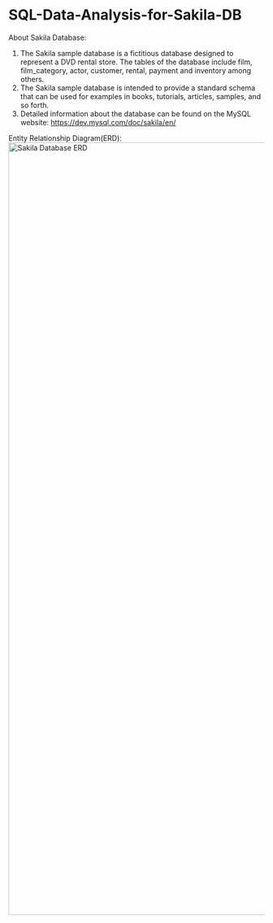 # SQL-Data-Analysis-for-Sakila-DB

About Sakila Database:
1. The Sakila sample database is a fictitious database designed to represent a DVD rental store. The tables of the database include film, film_category, actor, customer, rental, payment and inventory among others.
2. The Sakila sample database is intended to provide a standard schema that can be used for examples in books, tutorials, articles, samples, and so forth.
3. Detailed information about the database can be found on the MySQL website: https://dev.mysql.com/doc/sakila/en/

Entity Relationship Diagram(ERD):
<img width="1520" alt="Sakila Database ERD" src="https://user-images.githubusercontent.com/77091413/206920706-30d61f9c-ce75-4e1b-bfed-6c95aec8ed19.png">


